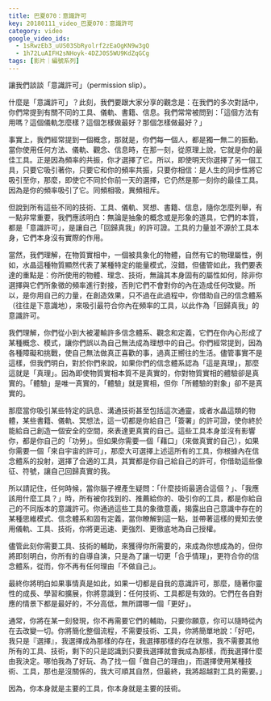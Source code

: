 ```yaml
---
title: 巴夏070：意識許可
key: 20180111_video_巴夏070：意識許可
category: video
google_video_ids:
  - 1sRwzEb3_uUS03SbRyolrf2zEaOgKN9w3gQ
  - 1h72LuAIFH2sNHoyk-4DZJ0S5WU9KdZqGCg
tags: [影片｜編號系列]
---
```


讓我們談談「意識許可」（permission slip）。

什麼是「意識許可」？此刻，我們要跟大家分享的觀念是：在我們的多次對話中，你們常提到有關不同的工具、儀軌、書籍、信息。我們常常被問到：「這個方法有用嗎？這個儀軌怎麼樣？這個怎樣做最好？那個怎樣做最好？」

事實上，我們經常提到一個概念，那就是，你們每一個人，都是獨一無二的振動。當你使用任何方法、儀軌、觀念、信息時，在那一刻，從原理上說，它就是你的最佳工具。正是因為頻率的共振，你才選擇了它。所以，即使明天你選擇了另一個工具，只要它吸引著你，只要它和你的頻率共振，只要你相信：是人生的同步性將它吸引至你，那麼，即使它不同於你前一天的選擇，它仍然是那一刻你的最佳工具。因為是你的頻率吸引了它。同頻相吸，異頻相斥。

但說到所有這些不同的技術、工具、儀軌、冥想、書籍、信息，隨你怎麼列舉，有一點非常重要，我們應該明白：無論是抽象的概念或是形象的道具，它們的本質，都是「意識許可」，是讓自己「回歸真我」的許可證。工具的力量並不源於工具本身，它們本身沒有實際的作用。

當然，我們理解，在物質實相中，一個被具象化的物體，自然有它的物理屬性，例如，水晶這種物質顯然代表了某種特定的能量模式，沒錯，但儘管如此，我們要表達的重點是：你所使用的物體、理念、技術，無論其本身固有的屬性如何，除非你選擇與它們所象徵的頻率進行對接，否則它們不會對你的內在造成任何改變。所以，是你用自己的力量，在創造效果，只不過在此過程中，你借助自己的信念體系（往往是下意識地），來吸引最符合你內在頻率的工具，以此作為「回歸真我」的意識許可。

我們理解，你們從小到大被灌輸許多信念體系、觀念和定義，它們在你內心形成了某種概念、模式，讓你們誤以為自己無法成為理想中的自己。你們經常提到，因為各種障礙和挑戰，使自己無法做真正喜歡的事，過真正嚮往的生活。儘管事實不是這樣，但我們明白，對於你們來說，如果你們的信念體系認為「這是真理」，那麼這就是「真理」。因為即使物質實相本質不是真實的，你對物質實相的體驗卻是真實的。「體驗」是唯一真實的，「體驗」就是實相，但你「所體驗的對象」卻不是真實的。

那麼當你吸引某些特定的訊息、溝通技術甚至包括這次通靈，或者水晶這類的物體，某些書籍、儀軌、冥想法，這一切都是你給自己「簽署」的許可證，使你終於能給自己創造一個安全的空間，來表達更真實的自己。這些工具本身並沒有影響你，都是你自己的「功勞」。但如果你需要一個「藉口」（來做真實的自己），如果你需要一個「來自宇宙的許可」，那麼大可選擇上述這所有的工具，你根據內在信念體系的投射，選擇了合適的工具，其實都是你自己給自己的許可，你借助這些像征、符號，讓自己回歸真實的我。

所以請記住，任何時候，當你腦子裡產生疑問：「什麼技術最適合這個？」、「我應該用什麼工具？」時，所有被你找到的、推薦給你的、吸引你的工具，都是你給自己的不同版本的意識許可。你通過這些工具的象徵意義，揭露出自己意識中存在的某種思維模式、信念體系和固有定義，當你瞭解到這一點，並帶著這樣的覺知去使用儀軌、工具、技術，你將更迅速、更強烈、更徹底地為自己授權。

儘管此刻你需要工具、技術的輔助，來獲得你所需要的，來成為你想成為的，但你將即刻明白，你所有的自導自演，只是為了讓一切更「合乎情理」，更符合你的信念體系，從而，你不再有任何理由「不做自己」。

最終你將明白如果事情真是如此，如果一切都是自我的意識許可，那麼，隨著你靈性的成長、學習和擴展，你將意識到：任何技術、工具都是有效的。它們在各自對應的情景下都是最好的，不分高低，無所謂哪一個「更好」。

通常，你將在某一刻發現，你不再需要它們的輔助，只要你願意，你可以隨時從內在去改變一切。你將簡化整個流程，不需要技術、工具，你將簡單地說：「好吧，我只是『選擇』，我選擇成為那樣的存在，我選擇那樣的存在狀態，我不需要其他所有的工具、技術，剩下的只是認識到只要我選擇就會我成為那樣，而我選擇什麼由我決定。哪怕我為了好玩、為了找一個「做自己的理由」，而選擇使用某種技術、工具，那也是沒關係的，我大可順其自然，但最終，我將超越對工具的需要。」

因為，你本身就是主要的工具，你本身就是主要的技術。
